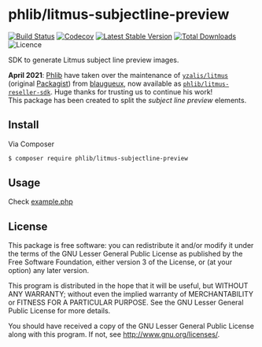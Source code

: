 # phlib/litmus-subjectline-preview

[![Build Status](https://img.shields.io/travis/phlib/litmus-subjectline-preview/master.svg)](https://travis-ci.org/phlib/litmus-subjectline-preview)
[![Codecov](https://img.shields.io/codecov/c/github/phlib/litmus-subjectline-preview.svg)](https://codecov.io/gh/phlib/litmus-subjectline-preview)
[![Latest Stable Version](https://img.shields.io/packagist/v/phlib/litmus-subjectline-preview.svg)](https://packagist.org/packages/phlib/litmus-subjectline-preview)
[![Total Downloads](https://img.shields.io/packagist/dt/phlib/litmus-subjectline-preview.svg)](https://packagist.org/packages/phlib/litmus-subjectline-preview)
![Licence](https://img.shields.io/github/license/phlib/litmus-subjectline-preview.svg)

SDK to generate Litmus subject line preview images.

**April 2021**: [Phlib](https://github.com/phlib) have taken over the
maintenance of [`yzalis/litmus`](https://github.com/yzalis/litmus)
(original [Packagist](https://packagist.org/packages/yzalis/litmus))
from [blaugueux](https://github.com/blaugueux), now available as
[`phlib/litmus-reseller-sdk`](https://github.com/phlib/litmus-reseller-sdk).
Huge thanks for trusting us to continue his work! \
This package has been created to split the _subject line preview_ elements.

## Install

Via Composer

```sh
$ composer require phlib/litmus-subjectline-preview
```

## Usage

Check [example.php](example/example.php)

## License

This package is free software: you can redistribute it and/or modify
it under the terms of the GNU Lesser General Public License as published by
the Free Software Foundation, either version 3 of the License, or
(at your option) any later version.

This program is distributed in the hope that it will be useful,
but WITHOUT ANY WARRANTY; without even the implied warranty of
MERCHANTABILITY or FITNESS FOR A PARTICULAR PURPOSE.  See the
GNU Lesser General Public License for more details.

You should have received a copy of the GNU Lesser General Public License
along with this program.  If not, see <http://www.gnu.org/licenses/>.

